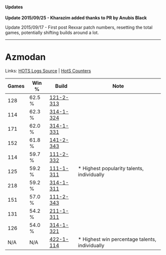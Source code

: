 #### Updates
**Update 2015/09/25 - Kharazim added thanks to PR by Anubis Black**

Update 2015/09/17 - First post Rexxar patch numbers, resetting the total games, potentially shifting builds around a lot.

***

# Azmodan

Links: [HOTS Logs Source](https://www.hotslogs.com/Sitewide/HeroDetails?Hero=Azmodan) | [HotS Counters](http://hotscounters.com/#/hero/Azmodan)

Games  | Win %  | Build     | Note
-----  | -----  | -----     | ----
128    | 62.5 % | [121-2-313](http://www.heroesfire.com/hots/talent-calculator/azmodan#gnOP) | 
114    | 62.3 % | [314-1-324](http://www.heroesfire.com/hots/talent-calculator/azmodan#o8LC) | 
171    | 62.0 % | [314-1-331](http://www.heroesfire.com/hots/talent-calculator/azmodan#o8LJ) | 
152    | 61.8 % | [141-2-343](http://www.heroesfire.com/hots/talent-calculator/azmodan#hYDt) | 
114    | 59.7 % | [111-2-332](http://www.heroesfire.com/hots/talent-calculator/azmodan#gO-C) | 
125    | 59.2 % | [111-1-311](http://www.heroesfire.com/hots/talent-calculator/azmodan#gOkF) | * Highest popularity talents, individually
218    | 59.2 % | [314-1-311](http://www.heroesfire.com/hots/talent-calculator/azmodan#o8K_) | 
151    | 57.0 % | [111-2-343](http://www.heroesfire.com/hots/talent-calculator/azmodan#gO-N) | 
131    | 54.2 % | [211-1-311](http://www.heroesfire.com/hots/talent-calculator/azmodan#kCtF) | 
126    | 54.0 % | [314-1-321](http://www.heroesfire.com/hots/talent-calculator/azmodan#o8L9) | 
N/A    | N/A    | [422-1-114](http://www.heroesfire.com/hots/talent-calculator/azmodan#sFyw) | * Highest win percentage talents, individually
